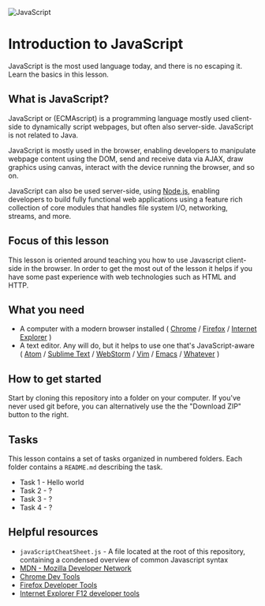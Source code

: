 ![JavaScript](https://www.unixstickers.com/image/cache/data/stickers/js/js.sh-180x180.png)

# Introduction to JavaScript
JavaScript is the most used language today, and there is no escaping it. Learn the basics in this lesson.

## What is JavaScript?
JavaScript or (ECMAscript) is a programming language mostly used client-side to dynamically script webpages, but often also server-side. JavaScript is not related to Java.

JavaScript is mostly used in the browser, enabling developers to manipulate webpage content using the DOM, send and receive data via AJAX, draw graphics using canvas, interact with the device running the browser, and so on.

JavaScript can also be used server-side, using [Node.js](https://nodejs.org/en/), enabling developers to build fully functional web applications using a feature rich collection of core modules that handles file system I/O, networking, streams, and more.

## Focus of this lesson
This lesson is oriented around teaching you how to use Javascript client-side in the browser. In order to get the most out of the lesson it helps if you have some past experience with web technologies such as HTML and HTTP.

## What you need
- A computer with a modern browser installed  ( [Chrome](https://www.google.com/chrome) / [Firefox](https://www.mozilla.org/en-US/firefox/new/#) / [Internet Explorer](https://dev.modern.ie/) )
- A text editor. Any will do, but it helps to use one that's JavaScript-aware ( [Atom](https://atom.io/) / [Sublime Text](http://www.sublimetext.com/) / [WebStorm](https://www.jetbrains.com/webstorm/) / [Vim](http://www.vim.org/) / [Emacs](https://www.gnu.org/software/emacs/) / [Whatever](https://xkcd.com/378/) )

## How to get started
Start by cloning this repository into a folder on your computer. If you've never used git before, you can alternatively use the the "Download ZIP" button to the right.

## Tasks
This lesson contains a set of tasks organized in numbered folders. Each folder contains a `README.md` describing the task.

- Task 1 - Hello world
- Task 2 - ?
- Task 3 - ?
- Task 4 - ?

## Helpful resources
- `javaScriptCheatSheet.js` - A file located at the root of this repository, containing a condensed overview of common Javascript syntax
- [MDN - Mozilla Developer Network](https://developer.mozilla.org/en-US/)
- [Chrome Dev Tools](https://developers.google.com/web/tools/setup/workspace/setup-devtools?hl=en)
- [Firefox Developer Tools](https://developer.mozilla.org/en-US/docs/Tools)
- [Internet Explorer F12 developer tools](https://msdn.microsoft.com/library/bg182326)
